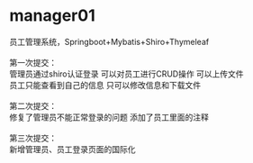 # manager01
员工管理系统，Springboot+Mybatis+Shiro+Thymeleaf<br>
<br>
第一次提交：<br>
管理员通过shiro认证登录
 可以对员工进行CRUD操作
 可以上传文件<br>
员工只能查看到自己的信息
 只可以修改信息和下载文件<br>
<br>
第二次提交：<br>
 修复了管理员不能正常登录的问题
 添加了员工里面的注释<br>
 <br>
第三次提交：<br>
新增管理员、员工登录页面的国际化
